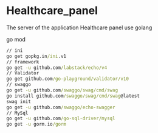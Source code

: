 # Healthcare_panel
The server of the application Healthcare panel use golang

go mod

```cmd
// ini
go get gopkg.in/ini.v1
// framework
go get -u github.com/labstack/echo/v4
// Validator
go get github.com/go-playground/validator/v10
// swaggo
go get -u github.com/swaggo/swag/cmd/swag
go install github.com/swaggo/swag/cmd/swag@latest
swag init
go get -u github.com/swaggo/echo-swagger
// MySql
go get -u github.com/go-sql-driver/mysql
go get -u gorm.io/gorm
```

